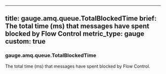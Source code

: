 
---
title: gauge.amq.queue.TotalBlockedTime
brief: The total time (ms) that messages have spent blocked by Flow Control
metric_type: gauge
custom: true
---
### gauge.amq.queue.TotalBlockedTime

The total time (ms) that messages have spent blocked by Flow Control.
